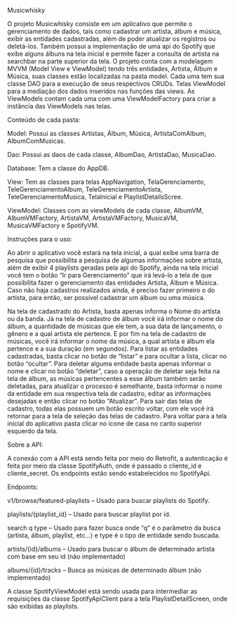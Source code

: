 Musicwhisky

O projeto Musicwhisky consiste em um aplicativo que permite o gerenciamento de dados, tais como cadastrar um artista, álbum e música, exibir as entidades cadastradas, além de poder atualizar os registros ou deletá-los. Também possui a implementação de uma api do Spotify que exibe alguns álbuns na tela inicial e permite fazer a consulta de artista na searchbar na parte superior da tela.
	O projeto conta com a modelagem MVVM (Model View e ViewModel) tendo três entidades, Artista, Álbum e Música, suas classes estão localizadas na pasta model. Cada uma tem sua classe DAO para a execução de seus respectivos CRUDs. Telas ViewModel para a mediação dos dados inseridos nas funções das views. As ViewModels contam cada uma com uma ViewModelFactory para criar a instância das ViewModels nas telas.

	
Conteúdo de cada pasta:

Model: Possui as classes Artistas, Álbum, Música, ArtistaComAlbum, AlbumComMusicas.

Dao: Possui as daos de cada classe, AlbumDao, ArtistaDao, MusicaDao.

Database: Tem a classe do AppDB.

View: Tem as classes para telas AppNavigation, TelaGerenciamento, TeleGerenciamentoAlbum, TeleGerenciamentoArtista, TeleGerenciamentoMusica, TelaInicial e PlaylistDetailsScree.

ViewModel: Classes com as viewModels de cada classe, AlbumVM, AlbumVMFactory, ArtistaVM, ArtistaVMFactory, MusicaVM, MusicaVMFactory e SpotifyVM.

Instruções para o uso:

Ao abrir o aplicativo você estará na tela inicial, a qual exibe uma barra de pesquisa que possibilita a pesquisa de algumas informações sobre artista, além de exibir 4 playlists geradas pela api do Spotify, ainda na tela inicial você tem o botão “Ir para Gerenciamento” que irá levá-lo a tela de que possibilita fazer o gerenciamento das entidades Artista, Álbum e Música. Caso não haja cadastros realizados ainda, é preciso fazer primeiro o do artista, para então, ser possível cadastrar um álbum ou uma música.


Na tela de cadastrado do Artista, basta apenas informa o Nome do artista ou da banda. Já na tela de cadastro de álbum você irá informar o nome do álbum, a quantidade de músicas que ele tem, a sua data de lançamento, o gênero e a qual artista ele pertence. E por fim na tela de cadastro de músicas, você irá informar o nome da música, a qual artista e álbum ela pertence e a sua duração (em segundos).
Para listar as entidades cadastradas, basta clicar no botão de “listar” e para ocultar a lista, clicar no botão “ocultar”.  Para deletar alguma entidade basta apenas informar o nome e clicar no botão “deletar”, caso a operação de deletar seja feita na tela de álbum, as músicas pertencentes a esse álbum também serão deletadas, para atualizar o processo é semelhante, basta informar o nome da entidade em sua respectiva tela de cadastro, editar as informações desejadas e então clicar no botão “Atualizar”.
Para sair das telas de cadastro, todas elas possuem um botão escrito voltar, com ele você irá retornar para a tela de seleção das telas de cadastro. Para voltar para a tela inicial do aplicativo pasta clicar no ícone de casa no canto superior esquerdo da tela.
	
Sobre a API:

A conexão com a API está sendo feita por meio do Retrofit, a autenticação é feita por meio da classe SpotifyAuth, onde é passado o cliente_id e cliente_secret. Os endpoints estão sendo estabelecidos no SpotifyApi.

Endpoints: 

v1/browse/featured-playlists – Usado para buscar playlists do Spotify.

playlists/{playlist_id} – Usado para buscar playlist por id.

search q type – Usado para fazer busca onde “q” é o parâmetro da busca (artista, álbum, playlist, etc...) e type é o tipo de entidade sendo buscada. 

artists/{id}/albums – Usado para buscar o álbum de determinado artista com base em seu id (não implementado)

albums/{id}/tracks – Busca as músicas de determinado álbum (não implementado) 

A classe SpotifyViewModel está sendo usada para intermediar as requisições da classe SpotifyApiClient para a tela PlaylistDetailScreen, onde são exibidas as playlists.
